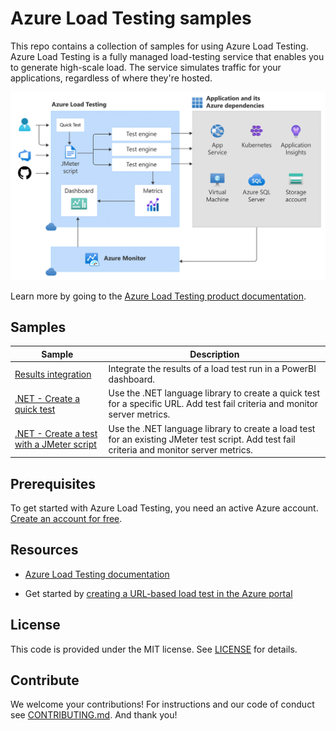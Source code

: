 # Azure Load Testing samples

This repo contains a collection of samples for using Azure Load Testing. Azure Load Testing is a fully managed load-testing service that enables you to generate high-scale load. The service simulates traffic for your applications, regardless of where they're hosted.

![Azure Load Testing architecture overview](./media/azure-load-testing-architecture.png)

Learn more by going to the [Azure Load Testing product documentation](https://learn.microsoft.com/azure/load-testing).

## Samples

| Sample | Description |
| ------ | ----------- |
| [Results integration](./Results-integration/README.md) | Integrate the results of a load test run in a PowerBI dashboard. |
| [.NET - Create a quick test](./sdk-samples/dotnet/azure-load-testing-dotnet-quick-test/README.md) | Use the .NET language library to create a quick test for a specific URL. Add test fail criteria and monitor server metrics. |
| [.NET - Create a test with a JMeter script](./sdk-samples/dotnet/azure-load-testing-dotnet-jmeter-test/README.md) | Use the .NET language library to create a load test for an existing JMeter test script. Add test fail criteria and monitor server metrics. |

## Prerequisites

To get started with Azure Load Testing, you need an active Azure account. [Create an account for free](https://azure.microsoft.com/free/?WT.mc_id=A261C142F).

## Resources

* [Azure Load Testing documentation](https://learn.microsoft.com/azure/load-testing)

* Get started by [creating a URL-based load test in the Azure portal](https://learn.microsoft.com/azure/load-testing/quickstart-create-and-run-load-test)

## License

This code is provided under the MIT license. See [LICENSE](./LICENSE.md) for details.

## Contribute

We welcome your contributions! For instructions and our code of conduct see [CONTRIBUTING.md](./CONTRIBUTING.md). And thank you!

